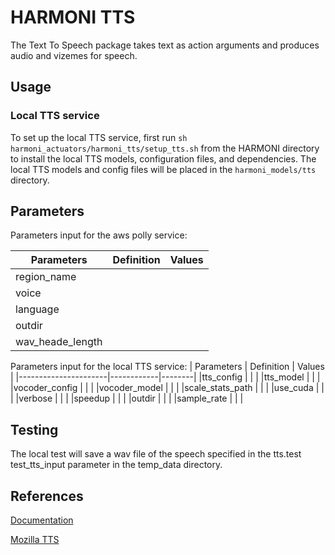# HARMONI TTS

The Text To Speech package takes text as action arguments and produces audio and vizemes for speech. 

## Usage
### Local TTS service
To set up the local TTS service, first run `sh harmoni_actuators/harmoni_tts/setup_tts.sh` from the HARMONI directory to install the local TTS models, configuration files, and dependencies. The local TTS models and config files will be placed in the `harmoni_models/tts` directory.


## Parameters
Parameters input for the aws polly service: 

| Parameters           | Definition | Values |
|----------------------|------------|--------|
|region_name           |            |        |
|voice                 |            |        |
|language              |            |        |
|outdir                |            |        |
|wav_heade_length      |            |        |

Parameters input for the local TTS service:
| Parameters           | Definition | Values |
|----------------------|------------|--------|
|tts_config            |            |        |
|tts_model             |            |        |
|vocoder_config        |            |        |
|vocoder_model         |            |        |
|scale_stats_path      |            |        |
|use_cuda              |            |        |
|verbose               |            |        |
|speedup               |            |        |
|outdir                |            |        |
|sample_rate           |            |        |

## Testing

The local test will save a wav file of the speech specified in the tts.test test_tts_input parameter in the temp_data directory. 
## References
[Documentation](https://harmoni.readthedocs.io/en/latest/packages/harmoni_tts.html)

[Mozilla TTS](https://github.com/mozilla/TTS)
